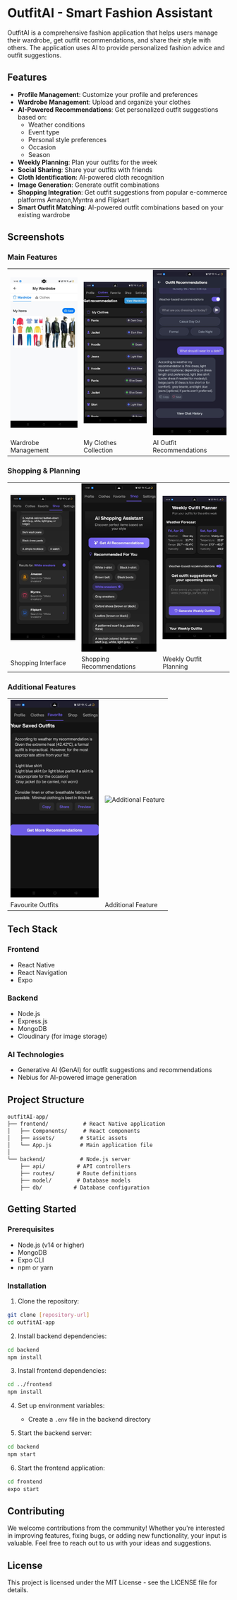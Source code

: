 # OutfitAI - Smart Fashion Assistant

OutfitAI is a comprehensive fashion application that helps users manage their wardrobe, get outfit recommendations, and share their style with others. The application uses AI to provide personalized fashion advice and outfit suggestions.

## Features

- **Profile Management**: Customize your profile and preferences
- **Wardrobe Management**: Upload and organize your clothes
- **AI-Powered Recommendations**: Get personalized outfit suggestions based on:
  - Weather conditions
  - Event type
  - Personal style preferences
  - Occasion
  - Season
- **Weekly Planning**: Plan your outfits for the week
- **Social Sharing**: Share your outfits with friends
- **Cloth Identification**: AI-powered cloth recognition
- **Image Generation**: Generate outfit combinations
- **Shopping Integration**: Get outfit suggestions from popular e-commerce platforms Amazon,Myntra and Flipkart
- **Smart Outfit Matching**: AI-powered outfit combinations based on your existing wardrobe

## Screenshots

### Main Features

<table>
<tr>
<td><img src="screenshots/wardrob.jpg" alt="Wardrobe Management" width="200"/></td>
<td><img src="screenshots/mycloths.jpg" alt="My Clothes" width="200"/></td>
<td><img src="screenshots/outfit_recommend.jpg" alt="Outfit Recommendations" width="200"/></td>
</tr>
<tr>
<td>Wardrobe Management</td>
<td>My Clothes Collection</td>
<td>AI Outfit Recommendations</td>
</tr>
</table>

### Shopping & Planning

<table>
<tr>
<td><img src="screenshots/shop.jpg" alt="Shopping" width="200"/></td>
<td><img src="screenshots/shop_recommend.jpg" alt="Shopping Recommendations" width="200"/></td>
<td><img src="screenshots/weekly_recommend.jpg" alt="Weekly Planning" width="200"/></td>
</tr>
<tr>
<td>Shopping Interface</td>
<td>Shopping Recommendations</td>
<td>Weekly Outfit Planning</td>
</tr>
</table>

### Additional Features

<table>
<tr>
<td><img src="screenshots/favourites.jpg" alt="Favourites" width="200"/></td>
<td><img src="screenshots/outfit_preview
.jpg" alt="Additional Feature" width="200"/></td>
</tr>
<tr>
<td>Favourite Outfits</td>
<td>Additional Feature</td>
</tr>
</table>

## Tech Stack

### Frontend
- React Native
- React Navigation
- Expo

### Backend
- Node.js
- Express.js
- MongoDB
- Cloudinary (for image storage)

### AI Technologies
- Generative AI (GenAI) for outfit suggestions and recommendations
- Nebius for AI-powered image generation

## Project Structure

```
outfitAI-app/
├── frontend/           # React Native application
│   ├── Components/     # React components
│   ├── assets/        # Static assets
│   └── App.js         # Main application file
│
└── backend/           # Node.js server
    ├── api/          # API controllers
    ├── routes/       # Route definitions
    ├── model/        # Database models
    ├── db/          # Database configuration
```

## Getting Started

### Prerequisites
- Node.js (v14 or higher)
- MongoDB
- Expo CLI
- npm or yarn

### Installation

1. Clone the repository:
```bash
git clone [repository-url]
cd outfitAI-app
```

2. Install backend dependencies:
```bash
cd backend
npm install
```

3. Install frontend dependencies:
```bash
cd ../frontend
npm install
```

4. Set up environment variables:
   - Create a `.env` file in the backend directory
   

5. Start the backend server:
```bash
cd backend
npm start
```

6. Start the frontend application:
```bash
cd frontend
expo start
```



## Contributing

We welcome contributions from the community! Whether you're interested in improving features, fixing bugs, or adding new functionality, your input is valuable. Feel free to reach out to us with your ideas and suggestions.

## License

This project is licensed under the MIT License - see the LICENSE file for details.

